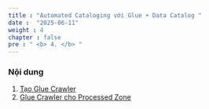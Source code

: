 ```yaml
---
title : "Automated Cataloging với Glue + Data Catalog "
date :  "2025-06-11"
weight : 4
chapter : false
pre : " <b> 4. </b> "
---
```


### Nội dung

1. [Tạo Glue Crawler](4.1-GlueCrawler/)
2. [Glue Crawler cho Processed Zone](4.2-GlueCrawlerProcessedZone/)